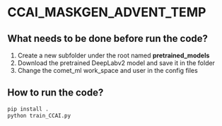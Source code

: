 # CCAI_MASKGEN_ADVENT_TEMP
## What needs to be done before run the code?
1. Create a new subfolder under the root named **pretrained_models**  
2. Download the pretrained DeepLabv2 model and save it in the folder  
3. Change the comet_ml work_space and user in the config files  

## How to run the code?
```bash
pip install .
python train_CCAI.py
```
